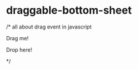 # draggable-bottom-sheet
/*
all about drag event in javascript

<p draggable="true" id="dragtarget">Drag me!</p>

<div class="droptarget">Drop here!</div>

<script>
// Events fired on the drag target

document.addEventListener("dragstart", function(event) {
  // The dataTransfer.setData() method sets the data type and the value of the dragged data
  event.dataTransfer.setData("Text", event.target.id);

  // Output some text when starting to drag the p element
  document.getElementById("demo").innerHTML = "Started to drag the p element.";

  // Change the opacity of the draggable element
  event.target.style.opacity = "0.4";
});

// While dragging the p element, change the color of the output text
document.addEventListener("drag", function(event) {
  document.getElementById("demo").style.color = "red";
});

// Output some text when finished dragging the p element and reset the opacity
document.addEventListener("dragend", function(event) {
  document.getElementById("demo").innerHTML = "Finished dragging the p element.";
  event.target.style.opacity = "1";
});


// Events fired on the drop target

// When the draggable p element enters the droptarget, change the DIVS's border style
document.addEventListener("dragenter", function(event) {
  if ( event.target.className == "droptarget" ) {
    event.target.style.border = "3px dotted red";
  }
});

// By default, data/elements cannot be dropped in other elements. To allow a drop, we must prevent the default handling of the element
document.addEventListener("dragover", function(event) {
  event.preventDefault();
});

// When the draggable p element leaves the droptarget, reset the DIVS's border style
document.addEventListener("dragleave", function(event) {
  if ( event.target.className == "droptarget" ) {
    event.target.style.border = "";
  }
});

/* On drop - Prevent the browser default handling of the data (default is open as link on drop)
Reset the color of the output text and DIV's border color
Get the dragged data with the dataTransfer.getData() method
The dragged data is the id of the dragged element ("drag1")
Append the dragged element into the drop element
*/
document.addEventListener("drop", function(event) {
  event.preventDefault();
  if ( event.target.className == "droptarget" ) {
    document.getElementById("demo").style.color = "";
    event.target.style.border = "";
    var data = event.dataTransfer.getData("Text");
    event.target.appendChild(document.getElementById(data));
  }
});
</script>
*/